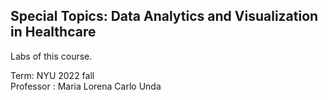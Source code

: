
## Special Topics: Data Analytics and Visualization in Healthcare

Labs of this course.

Term: NYU 2022 fall    
Professor :  Maria Lorena Carlo Unda